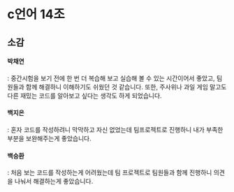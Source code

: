# c언어 14조
## 소감
#### 박채연<br>
: 중간시험을 보기 전에 한 번 더 복습해 보고 실습해 볼 수 있는 시간이어서 좋았고, 팀원들과 함께 해결하니 이해하기도 쉬웠던 것 같습니다. 또한, 주사위나 과일 게임 말고도 다른 재밌는 코드를 알아보고 싶다는 생각도 하게 되었습니다.</br>

#### 백지은<br>
: 혼자 코드를 작성하려니 막막하고 자신 없었는데 팀프로젝트로 진행하니 내가 부족한 부분을 보완해주는게 좋았습니다.</br>

#### 백승환<br>
: 처음 보는 코드를 작성하는게 어려웠는데 팀 프로젝트로 팀원들과 함께 진행하니 의견을 나눠서 해결하는게 좋았습니다.</br>
